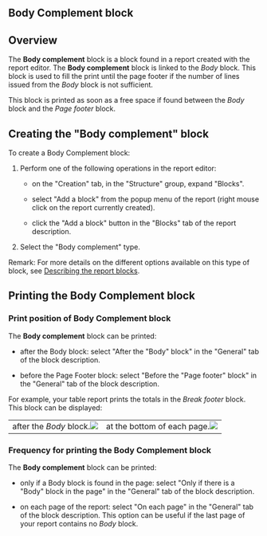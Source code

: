 


## Body Complement block
			



<a name="NOTE1"></a>
<a name="NOTE1_1"></a>


## Overview
<a name="overview_ELTTEXTE000150"></a>
The **Body complement** block is a block found in a report created with the report editor. The **Body complement** block is linked to the *Body* block. This block is used to fill the print until the page footer if the number of lines issued from the *Body* block is not sufficient.

This block is printed as soon as a free space if found between the *Body* block and the *Page footer* block.



<a name="NOTE2"></a>
<a name="NOTE2_1"></a>


## Creating the "Body complement" block
<a name="creating_the_body_complement_block_ELTTEXTE000174"></a>
To create a Body Complement block:

1. Perform one of the following operations in the report editor:

	- on the "Creation" tab, in the "Structure" group, expand "Blocks".

	- select "Add a block" from the popup menu of the report (right mouse click on the report currently created).

	- click the "Add a block" button in the "Blocks" tab of the report description.




2. Select the "Body complement" type.




Remark: For more details on the different options available on this type of block, see [Describing the report blocks](../WDChamp/1011049.md).

<a name="NOTE3"></a>
<a name="NOTE3_1"></a>


## Printing the Body Complement block
<a name="printing_the_body_complement_block_ELTTEXTE000198"></a>


### Print position of Body Complement block
<a name="print_position_body_complement_block_ELTPARAGRAPHE000057"></a>

The **Body complement** block can be printed:

- after the Body block: select "After the "Body" block" in the "General" tab of the block description.

- before the Page Footer block: select "Before the "Page footer" block" in the "General" tab of the block description.




For example, your table report prints the totals in the *Break footer* block. This block can be displayed:


|   |   |
| --- | --- |
| after the *Body* block.![](https://doc.pcsoft.fr/en-US/images/image.awp?langid=3&name=POSIMPCOMPCORPS.GIF)<br> | at the bottom of each page.![](https://doc.pcsoft.fr/en-US/images/image.awp?langid=3&name=POSIMPCOMPCORPS2.GIF)<br> |


<a name="NOTE3_2"></a>


### Frequency for printing the Body Complement block
<a name="frequency_for_printing_the_body_complement_block_ELTPARAGRAPHE000088"></a>

The **Body complement** block can be printed:

- only if a Body block is found in the page: select "Only if there is a "Body" block in the page" in the "General" tab of the block description.

- on each page of the report: select "On each page" in the "General" tab of the block description.
	This option can be useful if the last page of your report contains no *Body* block.





